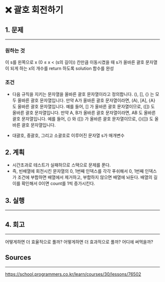 # ❌ 괄호 회전하기

## 1. 문제

---

### 원하는 것

이 s를 왼쪽으로 x (0 ≤ x < (s의 길이)) 칸만큼 이동시켰을 때 s가 올바른 괄호 문자열이 되게 하는 x의 개수를 return 하도록 solution 함수를 완성

### 조건

- 다음 규칙을 지키는 문자열을 올바른 괄호 문자열이라고 정의합니다.
  (), [], {} 는 모두 올바른 괄호 문자열입니다.
  만약 A가 올바른 괄호 문자열이라면, (A), [A], {A} 도 올바른 괄호 문자열입니다. 예를 들어, [] 가 올바른 괄호 문자열이므로, ([]) 도 올바른 괄호 문자열입니다.
  만약 A, B가 올바른 괄호 문자열이라면, AB 도 올바른 괄호 문자열입니다. 예를 들어, {} 와 ([]) 가 올바른 괄호 문자열이므로, {}([]) 도 올바른 괄호 문자열입니다.

- 대괄호, 중괄호, 그리고 소괄호로 이루어진 문자열 s가 매개변수

## 2. 계획

- 시간초과로 테스트가 실패하므로 스택으로 문제를 푼다.
- 즉, 빈배열에 회전시킨 문자열의 0, 1번째 인덱스를 각각 푸쉬해서 0, 1번째 인덱스가 조건에 부합하면 배열에서 제거하고, 부합하지 않으면 배열에 놔둔다. 배열의 길이를 확인해서 0이면 count를 1씩 증가시킨다.

## 3. 실행

---

## 4. 회고

---

어떻게하면 더 효율적으로 풀까?
어떻게하면 더 효과적으로 풀까?
어디에 써먹을까?

## Sources

---

https://school.programmers.co.kr/learn/courses/30/lessons/76502
